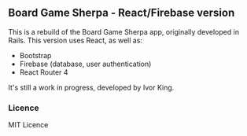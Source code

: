 ## Board Game Sherpa - React/Firebase version

This is a rebuild of the Board Game Sherpa app, originally developed in Rails. This version uses React, as well as:
* Bootstrap
* Firebase (database, user authentication)
* React Router 4

It's still a work in progress, developed by Ivor King.

### Licence

MIT Licence